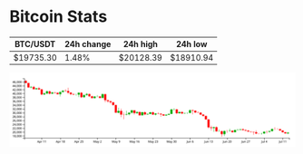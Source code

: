 # Bitcoin Stats

BTC/USDT|24h change|24h high|24h low|
|---|---|---|---|
|$19735.30|1.48%|$20128.39|$18910.94|

<img src="./chart.svg">
